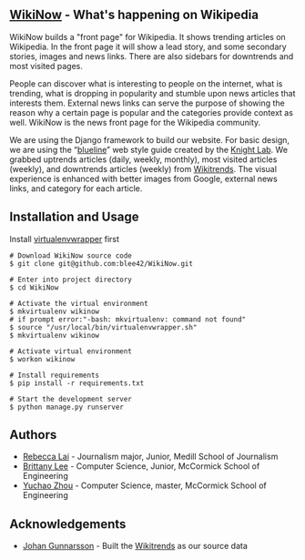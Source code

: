 ## [WikiNow](http://testwikinow.herokuapp.com/) - What's happening on Wikipedia
WikiNow builds a "front page" for Wikipedia. It shows trending articles on Wikipedia. In the front page it will show a lead story, and some secondary stories, images and news links. There are also sidebars for downtrends and most visited pages. 

People can discover what is interesting to people on the internet, what is trending, what is dropping in popularity and stumble upon news articles that interests them. External news links can serve the purpose of showing the reason why a certain page is popular and the categories provide context as well. WikiNow is the news front page for the Wikipedia community.

We are using the Django framework to build our website. For basic design, we are using the “[blueline](http://blueline.knightlab.com/)” web style guide created by the [Knight Lab](http://knightlab.northwestern.edu/). We grabbed uptrends articles (daily, weekly, monthly), most visited articles (weekly), and downtrends articles (weekly) from [Wikitrends](http://tools.wmflabs.org/wikitrends/english-uptrends-this-week.html). The visual experience is enhanced with better images from Google, external news links, and category for each article. 

## Installation and Usage

  Install [virtualenvwrapper](http://virtualenvwrapper.readthedocs.org/en/latest/) first

    # Download WikiNow source code
    $ git clone git@github.com:blee42/WikiNow.git

    # Enter into project directory
    $ cd WikiNow

    # Activate the virtual environment 
    $ mkvirtualenv wikinow
    # if prompt error:"-bash: mkvirtualenv: command not found"
    $ source "/usr/local/bin/virtualenvwrapper.sh"
    $ mkvirtualenv wikinow

    # Activate virtual environment
    $ workon wikinow

    # Install requirements
    $ pip install -r requirements.txt

    # Start the development server
    $ python manage.py runserver

## Authors
* [Rebecca Lai](https://github.com/blee42) - Journalism major, Junior, Medill School of Journalism
* [Brittany Lee](https://github.com/kklai) - Computer Science, Junior, McCormick School of Engineering
* [Yuchao Zhou](https://github.com/yuchaozh) - Computer Science, master, McCormick School of Engineering

## Acknowledgements
* [Johan Gunnarsson](http://http://johan.gunnarsson.name/) - Built the [Wikitrends](http://tools.wmflabs.org/wikitrends/english-uptrends-this-week.html) as our source data
